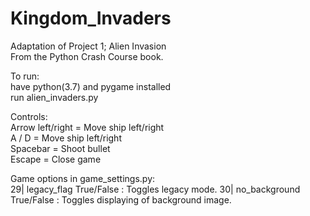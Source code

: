 # Kingdom_Invaders
Adaptation of Project 1; Alien Invasion   
From the Python Crash Course book.

To run:  
have python(3.7) and pygame installed  
run alien_invaders.py  
  
Controls:  
Arrow left/right = Move ship left/right  
A / D  = Move ship left/right  
Spacebar         = Shoot bullet   
Escape           = Close game  
    
   
 Game options in game_settings.py:  
 29| legacy_flag True/False : Toggles legacy mode.
 30| no_background True/False : Toggles displaying of background image.  
   
 

